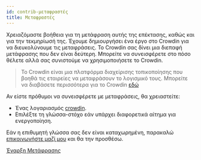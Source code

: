 ```yaml
---
id: contrib-μεταφραστές
title: Μεταφραστές
---
```


Χρειαζόμαστε βοήθεια για τη μετάφραση αυτής της επέκτασης, καθώς και για την τεκμηρίωσή της. Έχουμε δημιουργήσει ένα έργο στο Crowdin για να διευκολύνουμε τις μεταφράσεις. Το Crowdin σας δίνει μια διεπαφή μετάφρασης που δεν είναι δεύτερη. Μπορείτε να συνεισφέρετε στο πόσο θέλετε αλλά σας συνιστούμε να χρησιμοποιήσετε το Crowdin.

> Το Crowdin είναι μια πλατφόρμα διαχείρισης τοπικοποίησης που βοηθά τις εταιρείες να μεταφράσουν το λογισμικό τους. Μπορείτε να διαβάσετε περισσότερα για το Crowdin [εδώ](https://support.crowdin.com/crowdin-intro/)

Αν είστε πρόθυμοι να συνεισφέρετε με μεταφράσεις, θα χρειαστείτε:

* Ένας λογαριασμός [crowdin](https://crowdin.com/project/phpbb-ext-sitemaker).
* Επιλέξτε τη γλώσσα-στόχο εάν υπάρχει διαφορετικά αίτημα για ενεργοποίηση.

Εάν η επιθυμητή γλώσσα σας δεν είναι καταχωρημένη, παρακαλώ [επικοινωνήστε μαζί μου](https://crowdin.com/profile/blitze) και θα την προσθέσω.

[Έναρξη Μετάφρασης](https://crowdin.com/project/phpbb-ext-sitemaker)